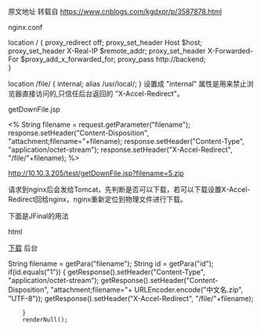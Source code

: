 原文地址 转载自 https://www.cnblogs.com/kgdxpr/p/3587878.html



nginx.conf

location / {
            proxy_redirect off;
            proxy_set_header Host  $host;
            proxy_set_header X-Real-IP $remote_addr;
            proxy_set_header X-Forwarded-For $proxy_add_x_forwarded_for;
            proxy_pass http://backend;            
        }

location /file/ {
            internal;
            alias /usr/local/;
        }
设置成 "internal" 属性是用来禁止浏览器直接访问的,只信任后台返回的 "X-Accel-Redirect"。

getDownFile.jsp

<%
    String filename = request.getParameter("filename");
    response.setHeader("Content-Disposition", "attachment;filename="+filename);
    response.setHeader("Content-Type", "application/octet-stream");
    response.setHeader("X-Accel-Redirect", "/file/"+filename);
%>

 http://10.10.3.205/test/getDownFile.jsp?filename=5.zip

请求到nginx后会发给Tomcat，先判断是否可以下载，若可以下载设置X-Accel-Redirect回给nginx，nginx重新定位到物理文件进行下载。

 

下面是JFinal的用法

html

<a href="<%=path%>/redis_test/testResponse?id=1&filename=5.zip">下载</a>
后台

String filename = getPara("filename");
        String id = getPara("id");
        if(id.equals("1"))
        {
            getResponse().setHeader("Content-Type", "application/octet-stream");
            getResponse().setHeader("Content-Disposition", "attachment;filename="+ URLEncoder.encode("中文名.zip", "UTF-8"));
            getResponse().setHeader("X-Accel-Redirect", "/file/"+filename);
            
        } 
        renderNull();
